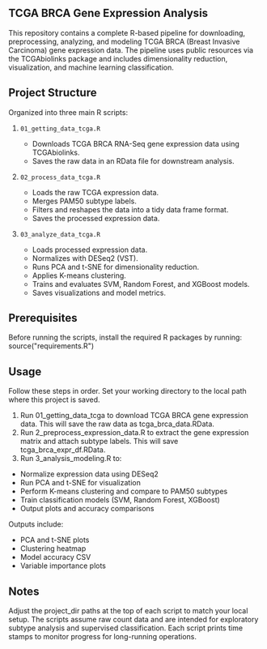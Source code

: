 TCGA BRCA Gene Expression Analysis
----------------------------------
This repository contains a complete R-based pipeline for downloading, preprocessing, analyzing, and modeling TCGA BRCA (Breast Invasive Carcinoma) gene expression data. The pipeline uses public resources via the TCGAbiolinks package and includes dimensionality reduction, visualization, and machine learning classification.


Project Structure
-----------------
Organized into three main R scripts:
1. `01_getting_data_tcga.R`
   - Downloads TCGA BRCA RNA-Seq gene expression data using TCGAbiolinks.
   - Saves the raw data in an RData file for downstream analysis.

2. `02_process_data_tcga.R`
   - Loads the raw TCGA expression data.
   - Merges PAM50 subtype labels.
   - Filters and reshapes the data into a tidy data frame format.
   - Saves the processed expression data.

3. `03_analyze_data_tcga.R`
   - Loads processed expression data.
   - Normalizes with DESeq2 (VST).
   - Runs PCA and t-SNE for dimensionality reduction.
   - Applies K-means clustering.
   - Trains and evaluates SVM, Random Forest, and XGBoost models.
   - Saves visualizations and model metrics.


Prerequisites
-------------
Before running the scripts, install the required R packages by running: source("requirements.R")


Usage
---------------
Follow these steps in order. Set your working directory to the local path where this project is saved.
1. Run 01_getting_data_tcga to download TCGA BRCA gene expression data. This will save the raw data as tcga_brca_data.RData.
2. Run 2_preprocess_expression_data.R to extract the gene expression matrix and attach subtype labels. This will save tcga_brca_expr_df.RData.
3. Run 3_analysis_modeling.R to:
- Normalize expression data using DESeq2
- Run PCA and t-SNE for visualization
- Perform K-means clustering and compare to PAM50 subtypes
- Train classification models (SVM, Random Forest, XGBoost)
- Output plots and accuracy comparisons

Outputs include:
- PCA and t-SNE plots
- Clustering heatmap
- Model accuracy CSV
- Variable importance plots


Notes
---------------
Adjust the project_dir paths at the top of each script to match your local setup.
The scripts assume raw count data and are intended for exploratory subtype analysis and supervised classification.
Each script prints time stamps to monitor progress for long-running operations.

